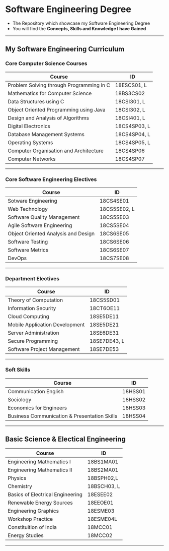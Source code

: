 # Software Engineering Degree

- The Repository which showcase my Software Engineering Degree
- You will find the **Concepts, Skills and Knowledge I have Gained**

---

## My Software Engineering Curriculum

### Core Computer Science Courses

| Course | ID |
| - | - |
| Problem Solving through Programming in C | 18ESCS01, L |
| Mathematics for Computer Science | 18BS3CS02 |
| Data Structures using C | 18CSI301, L |
| Object Oriented Programming using Java | 18CSI302, L |
| Design and Analysis of Algorithms | 18CSI401, L |
| Digital Electronics | 18CS4SP03, L |
| Database Management Systems | 18CS4SP04, L |
| Operating Systems | 18CS4SP05, L |
| Computer Organisation and Architecture | 18CS4SP06 |
| Computer Networks | 18CS4SP07 |

---

### Core Software Engineering Electives

| Course | ID |
| - | - |
| Sotware Engineering | 18CS4SE01 |
| Web Technology | 18CS5SE02, L |
| Software Quality Management | 18CS5SE03 |
| Agile Software Engineering | 18CS5SE04 |
| Object Oriented Analysis and Design | 18CS6SE05 |
| Software Testing | 18CS6SE06 |
| Software Metrics | 18CS6SE07 |
| DevOps | 18CS7SE08 |

---

### Department Electives

| Course | ID |
| - | - |
| Theory of Computation | 18CS5SD01 |
| Information Security | 18CT6OE11 |
| Cloud Computing | 18SE5DE11 |
| Mobile Application Development | 18SE5DE21 |
| Server Administration | 18SE6DE31 |
| Secure Programming | 18SE7DE43, L |
| Software Project Management | 18SE7DE53 |

---

### Soft Skills

| Course | ID |
| - | - |
| Communication English | 18HSS01 |
| Sociology | 18HSS02 |
| Economics for Engineers | 18HSS03 |
| Business Communication & Presentation Skills | 18HSS04 |

---

## Basic Science & Electical Engineering

| Course | ID |
| - | - |
| Engineering Mathematics I | 18BS1MA01 |
| Engineering Mathematics II | 18BS2MA01 |
| Physics | 18BSPH02,L |
| Chemistry | 18BSCH03, L |
| Basics of Electrical Engineering | 18ESEE02 |
| Renewable Energy Sources | 18EEOE01 |
| Engineering Graphics | 18ESME03 |
| Workshop Practice | 18ESME04L |
| Constituition of India | 18MCC01 |
| Energy Studies | 18MCC02 |

---
